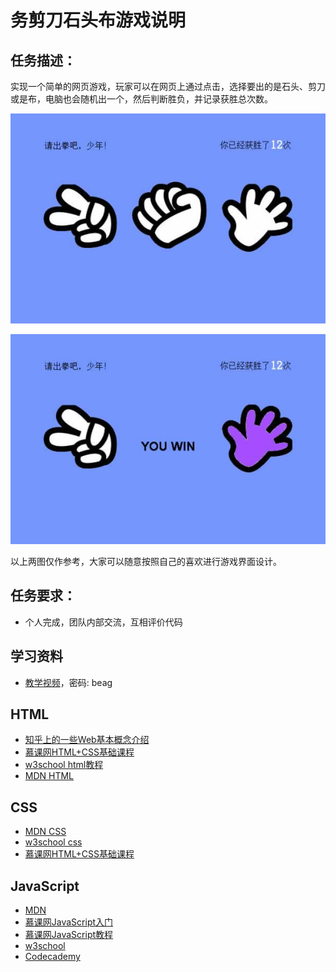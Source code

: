 # 务剪刀石头布游戏说明

## 任务描述：

实现一个简单的网页游戏，玩家可以在网页上通过点击，选择要出的是石头、剪刀或是布，电脑也会随机出一个，然后判断胜负，并记录获胜总次数。

![示例图1](https://raw.githubusercontent.com/baidu-ife/ife/master/2015_summer/asset/game_qihang_task1_01.jpg)

![示例图2](https://raw.githubusercontent.com/baidu-ife/ife/master/2015_summer/asset/game_qihang_task1_02.jpg)

以上两图仅作参考，大家可以随意按照自己的喜欢进行游戏界面设计。

## 任务要求：

* 个人完成，团队内部交流，互相评价代码


## 学习资料

* [教学视频](http://pan.baidu.com/s/1mgxh8XM)，密码: beag

## HTML

- [知乎上的一些Web基本概念介绍](http://www.zhihu.com/question/22689579)
- [慕课网HTML+CSS基础课程](http://www.imooc.com/learn/9)
- [w3school html教程](http://w3school.com.cn/html/index.asp)
- [MDN HTML](https://developer.mozilla.org/zh-CN/docs/Web/HTML/Introduction)

## CSS

- [MDN CSS](https://developer.mozilla.org/zh-CN/docs/Web/Guide/CSS/Getting_started)
- [w3school css](http://w3school.com.cn/css/index.asp)
- [慕课网HTML+CSS基础课程](http://www.imooc.com/learn/9)

## JavaScript

- [MDN](https://developer.mozilla.org/zh-CN/docs/Web/JavaScript)
- [慕课网JavaScript入门](http://www.imooc.com/learn/36)
- [慕课网JavaScript教程](http://www.imooc.com/learn/10)
- [w3school](http://www.w3school.com.cn/js/)
- [Codecademy](http://www.codecademy.com/tracks/javascript)
